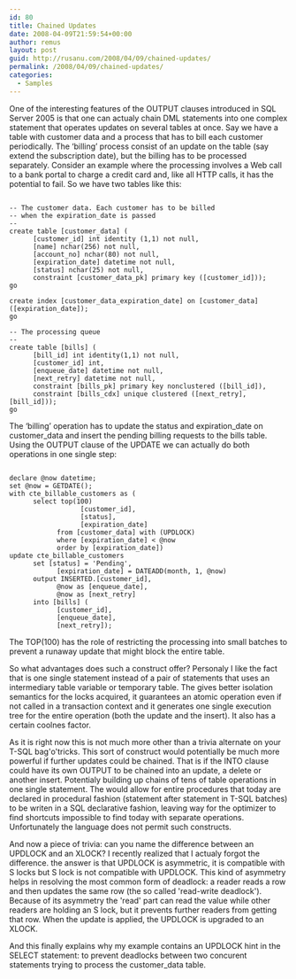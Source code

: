 ```yaml
---
id: 80
title: Chained Updates
date: 2008-04-09T21:59:54+00:00
author: remus
layout: post
guid: http://rusanu.com/2008/04/09/chained-updates/
permalink: /2008/04/09/chained-updates/
categories:
  - Samples
---
```

One of the interesting features of the OUTPUT clauses introduced in SQL Server 2005 is that one can actualy chain DML statements into one complex statement that operates updates on several tables at once. Say we have a table with customer data and a process that has to bill each customer periodically. The &#8216;billing&#8217; process consist of an update on the table (say extend the subscription date), but the billing has to be processed separately. Consider an example where the processing involves a Web call to a bank portal to charge a credit card and, like all HTTP calls, it has the potential to fail. So we have two tables like this:

<!--more-->

<pre><code class="prettyprint lang-sql">
-- The customer data. Each customer has to be billed
-- when the expiration_date is passed
--
create table [customer_data] (
      [customer_id] int identity (1,1) not null,
      [name] nchar(256) not null,
      [account_no] nchar(80) not null,
      [expiration_date] datetime not null,
      [status] nchar(25) not null,
      constraint [customer_data_pk] primary key ([customer_id]));
go

create index [customer_data_expiration_date] on [customer_data] ([expiration_date]);
go

-- The processing queue
--
create table [bills] (
      [bill_id] int identity(1,1) not null,
      [customer_id] int,
      [enqueue_date] datetime not null,
      [next_retry] datetime not null,
      constraint [bills_pk] primary key nonclustered ([bill_id]),
      constraint [bills_cdx] unique clustered ([next_retry], [bill_id]));
go
</code></pre>

The &#8216;billing&#8217; operation has to update the status and expiration\_date on customer\_data and insert the pending billing requests to the bills table. Using the OUTPUT clause of the UPDATE we can actually do both operations in one single step:

<pre><code class="prettyprint lang-sql">
declare @now datetime;
set @now = GETDATE();
with cte_billable_customers as (
      select top(100)
                  [customer_id],
                  [status],
                  [expiration_date]
            from [customer_data] with (UPDLOCK)
            where [expiration_date] &lt; @now
            order by [expiration_date])
update cte_billable_customers
      set [status] = 'Pending',
            [expiration_date] = DATEADD(month, 1, @now)
      output INSERTED.[customer_id],
            @now as [enqueue_date],
            @now as [next_retry]
      into [bills] (
            [customer_id],
            [enqueue_date],
            [next_retry]);
</code></pre>

The TOP(100) has the role of restricting the processing into small batches to prevent a runaway update that might block the entire table.

So what advantages does such a construct offer? Personaly I like the fact that is one single statement instead of a pair of statements that uses an intermediary table variable or temporary table. The gives better isolation semantics for the locks acquired, it guarantees an atomic operation even if not called in a transaction context and it generates one single execution tree for the entire operation (both the update and the insert). It also has a certain coolnes factor.

As it is right now this is not much more other than a trivia alternate on your T-SQL bag'o'tricks. This sort of construct would potentially be much more powerful if further updates could be chained. That is if the INTO clause could have its own OUTPUT to be chained into an update, a delete or another insert. Potentialy building up chains of tens of table operations in one single statement. The would allow for entire procedures that today are declared in procedural fashion (statement after statement in T-SQL batches) to be writen in a SQL declarative fashion, leaving way for the optimizer to find shortcuts impossible to find today with separate operations. Unfortunately the language does not permit such constructs.

And now a piece of trivia: can you name the difference between an UPDLOCK and an XLOCK? I recently realized that I actualy forgot the difference. the answer is that UPDLOCK is asymmetric, it is compatible with S locks but S lock is not compatible with UPDLOCK. This kind of asymmetry helps in resolving the most common form of deadlock: a reader reads a row and then updates the same row (the so called 'read-write deadlock'). Because of its asymmetry the 'read' part can read the value while other readers are holding an S lock, but it prevents further readers from getting that row. When the update is applied, the UPDLOCK is upgraded to an XLOCK.

And this finally explains why my example contains an UPDLOCK hint in the SELECT statement: to prevent deadlocks between two concurent statements trying to process the customer_data table.